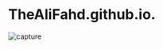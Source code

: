 # TheAliFahd.github.io.
![capture](https://user-images.githubusercontent.com/31770615/35521778-9a000840-04e8-11e8-927c-5d12e7978f0b.PNG)

